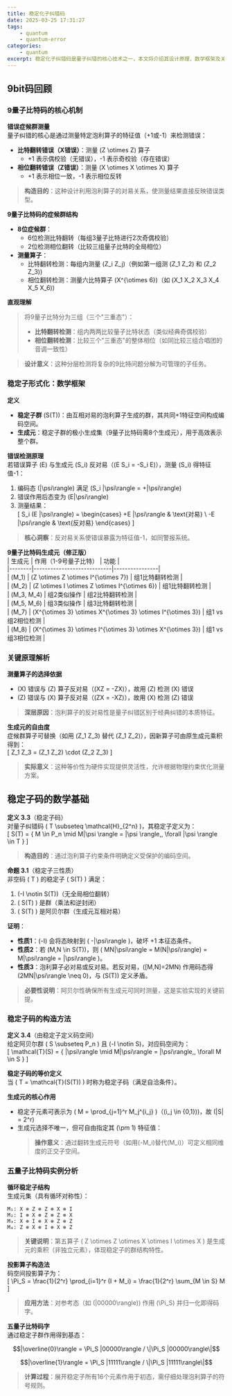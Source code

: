 ```yaml
---
title: 稳定化子纠错码
date: 2025-03-25 17:31:27
tags:
    - quantum
    - quantum-error
categories:
    - quantum
excerpt: 稳定化子纠错码是量子纠错的核心技术之一，本文将介绍其设计原理、数学框架及关键机制，并回顾9比特码的核心机制和稳定子形式化。
---
```


## 9bit码回顾
### 9量子比特码的核心机制
**错误症候群测量**  
量子纠错的核心是通过测量特定泡利算子的特征值（+1或-1）来检测错误：  
- **比特翻转错误（X错误）**：测量 \(Z \otimes Z\) 算子  
  - +1 表示偶校验（无错误），-1 表示奇校验（存在错误）  
- **相位翻转错误（Z错误）**：测量 \(X \otimes X \otimes X\) 算子  
  - +1 表示相位一致，-1 表示相位反转  

> **构造目的**：这种设计利用泡利算子的对易关系，使测量结果直接反映错误类型。

**9量子比特码的症候群结构**  
- **8位症候群**：  
  - 6位检测比特翻转（每组3量子比特进行2次奇偶校验）  
  - 2位检测相位翻转（比较三组量子比特的全局相位）  
- **测量算子**：  
  - 比特翻转检测：每组内测量 \(Z_i Z_j\)（例如第一组测 \(Z_1 Z_2\) 和 \(Z_2 Z_3\))  
  - 相位翻转检测：测量六比特算子 \(X^{\otimes 6}\)（如 \(X_1 X_2 X_3 X_4 X_5 X_6\))  

**直观理解**  
> 将9量子比特分为三组（三个"三重态"）：  
> - **比特翻转检测**：组内两两比较量子比特状态（类似经典奇偶校验）  
> - **相位翻转检测**：比较三个"三重态"的整体相位（如同比较三组合唱团的音调一致性）  

> **设计意义**：这种分层检测将复杂的9比特问题分解为可管理的子任务。


### 稳定子形式化：数学框架
**定义**  
- **稳定子群** \(S(T)\)：由互相对易的泡利算子生成的群，其共同+1特征空间构成编码空间。  
- **生成元**：稳定子群的极小生成集（9量子比特码需8个生成元），用于高效表示整个群。

**错误检测原理**  
若错误算子 \(E\) 与生成元 \(S_i\) 反对易（\(E S_i = -S_i E\)），测量 \(S_i\) 得特征值-1：  
1. 编码态 \(|\psi\rangle\) 满足 \(S_i |\psi\rangle = +|\psi\rangle\)  
2. 错误作用后态变为 \(E|\psi\rangle\)  
3. 测量结果：  
   \[
   S_i (E |\psi\rangle) = \begin{cases} 
   +E |\psi\rangle & \text{对易} \\ 
   -E |\psi\rangle & \text{反对易} 
   \end{cases}
   \]  

> **核心洞察**：反对易关系使错误暴露为特征值-1，如同警报系统。

**9量子比特码生成元（修正版）**  
| 生成元 | 作用（1-9号量子比特）     | 功能           |  
|--------|----------------------------|----------------|  
| \(M_1\) | \(Z \otimes Z \otimes I^{\otimes 7}\) | 组1比特翻转检测 |  
| \(M_2\) | \(Z \otimes I \otimes Z \otimes I^{\otimes 6}\) | 组1比特翻转检测 |  
| \(M_3, M_4\) | 组2类似操作             | 组2比特翻转检测 |  
| \(M_5, M_6\) | 组3类似操作             | 组3比特翻转检测 |  
| \(M_7\) | \(X^{\otimes 3} \otimes X^{\otimes 3} \otimes I^{\otimes 3}\) | 组1 vs 组2相位检测 |  
| \(M_8\) | \(X^{\otimes 3} \otimes I^{\otimes 3} \otimes X^{\otimes 3}\) | 组1 vs 组3相位检测 |  


### 关键原理解析
**测量算子的选择依据**  
- \(X\) 错误与 \(Z\) 算子反对易（\(XZ = -ZX\)），故用 \(Z\) 检测 \(X\) 错误  
- \(Z\) 错误与 \(X\) 算子反对易（\(ZX = -XZ\)），故用 \(X\) 检测 \(Z\) 错误  

> **深层原因**：泡利算子的反对易性是量子纠错区别于经典纠错的本质特征。

**生成元的自由度**  
症候群算子可替换（如用 \(Z_1 Z_3\) 替代 \(Z_1 Z_2\)），因新算子可由原生成元乘积得到：  
\[
Z_1 Z_3 = (Z_1 Z_2) \cdot (Z_2 Z_3)
\]  
> **实际意义**：这种等价性为硬件实现提供灵活性，允许根据物理约束优化测量方案。


## 稳定子码的数学基础
**定义 3.3**（稳定子码）  
对量子纠错码 \( T \subseteq \mathcal{H}_{2^n} \)，其稳定子定义为：  
\[
S(T) = \{ M \in P_n \mid M|\psi \rangle = |\psi \rangle,\, \forall |\psi \rangle \in T \}
\]  
> **构造目的**：通过泡利算子约束条件明确定义受保护的编码空间。

**命题 3.1**（稳定子三性质）  
非空码 \( T \) 的稳定子 \( S(T) \) 满足：  
1. \(-I \notin S(T)\)（无全局相位翻转）  
2. \( S(T) \) 是群（乘法和逆封闭）  
3. \( S(T) \) 是阿贝尔群（生成元互相对易）  

**证明**：  
- **性质1**：\(-I\) 会将态映射到 \( -|\psi\rangle \)，破坏 +1 本征态条件。  
- **性质2**：若 \(M,N \in S(T)\)，则 \( MN|\psi\rangle = M(N|\psi\rangle) = M|\psi\rangle = |\psi\rangle \)。  
- **性质3**：泡利算子必对易或反对易。若反对易，\([M,N]=2MN\) 作用码态得 \(2MN|\psi\rangle \neq 0\)，与 \(S(T)\) 定义矛盾。  

> **必要性说明**：阿贝尔性确保所有生成元可同时测量，这是实验实现的关键前提。

### 稳定子码的构造方法
**定义 3.4**（由稳定子定义码空间）  
给定阿贝尔群 \( S \subseteq P_n \) 且 \(-I \notin S\)，对应码空间为：  
\[
\mathcal{T}(S) = \{ |\psi\rangle \mid M|\psi\rangle = |\psi\rangle,\, \forall M \in S \}
\]  

**稳定子码的等价定义**  
当 \( T = \mathcal{T}(S(T)) \) 时称为稳定子码（满足自洽条件）。  

**生成元的核心作用**  
- 稳定子元素可表示为 \( M = \prod_{j=1}^r M_j^{i_j} \)（\(i_j \in \{0,1\}\))，故 \(|S| = 2^r\)  
- 生成元选择不唯一，但可自由指定其 \(\pm 1\) 特征值：  
  > **操作意义**：通过翻转生成元符号（如用\(-M_i\)替代\(M_i\)）可定义相同维度的正交子空间。


### 五量子比特码实例分析
**循环稳定子结构**  
生成元集（具有循环对称性）：  
```
M₁: X ⊗ Z ⊗ Z ⊗ X ⊗ I  
M₂: I ⊗ X ⊗ Z ⊗ Z ⊗ X  
M₃: X ⊗ I ⊗ X ⊗ Z ⊗ Z  
M₄: Z ⊗ X ⊗ I ⊗ X ⊗ Z  
```  
> **关键说明**：第五算子 \( Z \otimes Z \otimes X \otimes I \otimes X \) 是生成元的乘积（非独立元素），体现稳定子的群结构特性。

**投影算子构造法**  
码空间投影算子为：  
\[
\Pi_S = \frac{1}{2^r} \prod_{i=1}^r (I + M_i) = \frac{1}{2^r} \sum_{M \in S} M
\]  
> **应用方法**：对参考态（如 \(|00000\rangle\)) 作用 \(\Pi_S\) 并归一化即得码字。

**五量子比特码字**  
通过稳定子群作用得到基态：  
```math
|\overline{0}\rangle = \Pi_S |00000\rangle / \|\Pi_S |00000\rangle\|
```
```math
|\overline{1}\rangle = \Pi_S |11111\rangle / \|\Pi_S |11111\rangle\|
```
> **计算过程**：展开稳定子所有16个元素作用于初态，需仔细处理泡利算子的符号规则。
